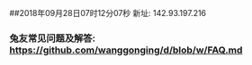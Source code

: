 ##2018年09月28日07时12分07秒 新址: 142.93.197.216
### 兔友常见问题及解答: https://github.com/wanggonging/d/blob/w/FAQ.md
